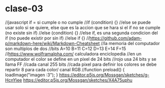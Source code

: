 # clase-03
//javascript if = si cumple o no cumple
//if (condition) {}
//else se puede usar solo si se quiere, else que es la accion que se hara si el if no se cumple (no existe sin if)
//else (condition) {}
//else if, es una segunda condicion del if  (no puede existir por sin if)
//else if {}
//https://github.com/adam-p/markdown-here/wiki/Markdown-Cheatsheet
//la memoria del computador son multiplos de dos
//bits A=10 B=11 C=12 D=13 E=14 F=15
//https://www.wolframalpha.com/ calculadora enciclopedia
//en un computador el color se define en un pixel de 24 bits
//rojo usa 24 bits y se llama FF
//cada canal 255 bits
//cada pixel para definir los colores se debe repartir 8 para cada color/ canal RGB
//function preload() {
  loadImage("imagen :3");
}
https://editor.p5js.org/Mossgan/sketches/g-HcnYiee 
https://editor.p5js.org/Mossgan/sketches/X4A75uphu
